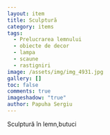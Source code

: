 ```yaml
---
layout: item
title: Sculptură
category: items
tags:
  - Prelucrarea lemnului
  - obiecte de decor
  - lampa
  - scaune
  - rastigniri
image: /assets/img/img_4931.jpg
gallery: []
toc: false
comments: true
imageshadow: "true"
author: Papuha Sergiu
---
```

Sculptură în lemn,butuci